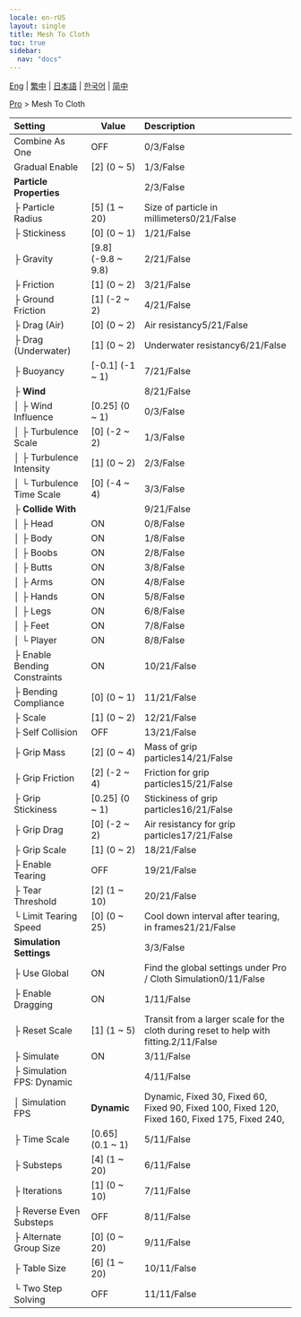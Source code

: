 ```yaml
---
locale: en-rUS
layout: single
title: Mesh To Cloth
toc: true
sidebar:
  nav: "docs"
---
```

[Eng](/dancexr/menu/2025.4/actor/mesh_to_cloth) | [繁中](/tw/dancexr/menu/2025.4/actor/mesh_to_cloth) | [日本語](/jp/dancexr/menu/2025.4/actor/mesh_to_cloth) | [한국어](/kr/dancexr/menu/2025.4/actor/mesh_to_cloth) | [简中](/zh/dancexr/menu/2025.4/actor/mesh_to_cloth)

[Pro](../menu#Pro) > Mesh To Cloth



| Setting | Value | Description |
| :--- | --- | :--- |
| Combine As One | OFF | 0/3/False
| Gradual Enable | [2] (0 ~ 5) | 1/3/False
| **Particle Properties** | | 2/3/False
| ├ Particle Radius | [5] (1 ~ 20) | Size of particle in millimeters0/21/False
| ├ Stickiness | [0] (0 ~ 1) | 1/21/False
| ├ Gravity | [9.8] (-9.8 ~ 9.8) | 2/21/False
| ├ Friction | [1] (0 ~ 2) | 3/21/False
| ├ Ground Friction | [1] (-2 ~ 2) | 4/21/False
| ├ Drag (Air) | [0] (0 ~ 2) | Air resistancy5/21/False
| ├ Drag (Underwater) | [1] (0 ~ 2) | Underwater resistancy6/21/False
| ├ Buoyancy | [-0.1] (-1 ~ 1) | 7/21/False
| ├ **Wind** | | 8/21/False
| │ ├ Wind Influence | [0.25] (0 ~ 1) | 0/3/False
| │ ├ Turbulence Scale | [0] (-2 ~ 2) | 1/3/False
| │ ├ Turbulence Intensity | [1] (0 ~ 2) | 2/3/False
| │ └ Turbulence Time Scale | [0] (-4 ~ 4) | 3/3/False
| ├ **Collide With** | | 9/21/False
| │ ├ Head | ON | 0/8/False
| │ ├ Body | ON | 1/8/False
| │ ├ Boobs | ON | 2/8/False
| │ ├ Butts | ON | 3/8/False
| │ ├ Arms | ON | 4/8/False
| │ ├ Hands | ON | 5/8/False
| │ ├ Legs | ON | 6/8/False
| │ ├ Feet | ON | 7/8/False
| │ └ Player | ON | 8/8/False
| ├ Enable Bending Constraints | ON | 10/21/False
| ├ Bending Compliance | [0] (0 ~ 1) | 11/21/False
| ├ Scale | [1] (0 ~ 2) | 12/21/False
| ├ Self Collision | OFF | 13/21/False
| ├ Grip Mass | [2] (0 ~ 4) | Mass of grip particles14/21/False
| ├ Grip Friction | [2] (-2 ~ 4) | Friction for grip particles15/21/False
| ├ Grip Stickiness | [0.25] (0 ~ 1) | Stickiness of grip particles16/21/False
| ├ Grip Drag | [0] (-2 ~ 2) | Air resistancy for grip particles17/21/False
| ├ Grip Scale | [1] (0 ~ 2) | 18/21/False
| ├ Enable Tearing | OFF | 19/21/False
| ├ Tear Threshold | [2] (1 ~ 10) | 20/21/False
| └ Limit Tearing Speed | [0] (0 ~ 25) | Cool down interval after tearing, in frames21/21/False
| **Simulation Settings** | | 3/3/False
| ├ Use Global | ON | Find the global settings under Pro / Cloth Simulation0/11/False
| ├ Enable Dragging | ON | 1/11/False
| ├ Reset Scale | [1] (1 ~ 5) | Transit from a larger scale for the cloth during reset to help with fitting.2/11/False
| ├ Simulate | ON | 3/11/False
| ├ Simulation FPS: Dynamic || 4/11/False
| │ Simulation FPS | **Dynamic** | Dynamic, Fixed 30, Fixed 60, Fixed 90, Fixed 100, Fixed 120, Fixed 160, Fixed 175, Fixed 240,  |
| ├ Time Scale | [0.65] (0.1 ~ 1) | 5/11/False
| ├ Substeps | [4] (1 ~ 20) | 6/11/False
| ├ Iterations | [1] (0 ~ 10) | 7/11/False
| ├ Reverse Even Substeps | OFF | 8/11/False
| ├ Alternate Group Size | [0] (0 ~ 20) | 9/11/False
| ├ Table Size | [6] (1 ~ 20) | 10/11/False
| └ Two Step Solving | OFF | 11/11/False
